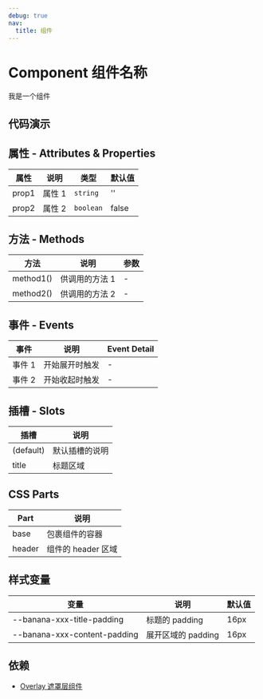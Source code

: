```yaml
---
debug: true
nav:
  title: 组件
---
```


# Component 组件名称

我是一个组件

## 代码演示

<!-- <code src="./demos/demo0.tsx"></code> -->

## 属性 - Attributes & Properties

| 属性  | 说明   | 类型      | 默认值 |
| ----- | ------ | --------- | ------ |
| prop1 | 属性 1 | `string`  | ''     |
| prop2 | 属性 2 | `boolean` | false  |

## 方法 - Methods

| 方法      | 说明           | 参数 |
| --------- | -------------- | ---- |
| method1() | 供调用的方法 1 | -    |
| method2() | 供调用的方法 2 | -    |

## 事件 - Events

| 事件   | 说明           | Event Detail |
| ------ | -------------- | ------------ |
| 事件 1 | 开始展开时触发 | -            |
| 事件 2 | 开始收起时触发 | -            |

## 插槽 - Slots

| 插槽      | 说明           |
| --------- | -------------- |
| (default) | 默认插槽的说明 |
| title     | 标题区域       |

## CSS Parts

| Part   | 说明               |
| ------ | ------------------ |
| base   | 包裹组件的容器     |
| header | 组件的 header 区域 |

## 样式变量

| 变量                         | 说明               | 默认值 |
| ---------------------------- | ------------------ | ------ |
| --banana-xxx-title-padding   | 标题的 padding     | 16px   |
| --banana-xxx-content-padding | 展开区域的 padding | 16px   |

## 依赖

- [Overlay 遮罩层组件](/example/overlay)
